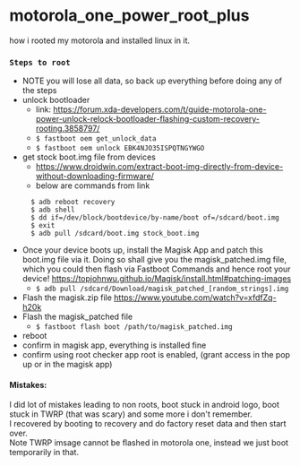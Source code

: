 # motorola_one_power_root_plus
how i rooted my motorola and installed linux in it.


### `Steps to root`
- NOTE you will lose all data, so back up everything before doing any of the steps
- unlock bootloader
  - link: https://forum.xda-developers.com/t/guide-motorola-one-power-unlock-relock-bootloader-flashing-custom-recovery-rooting.3858797/ 
  - `$ fastboot oem get_unlock_data`
  - `$ fastboot oem unlock EBK4NJO35ISPQTNGYWGO`
- get stock boot.img file from devices
  - https://www.droidwin.com/extract-boot-img-directly-from-device-without-downloading-firmware/
  - below are commands from link
   ```
     $ adb reboot recovery
     $ adb shell
     $ dd if=/dev/block/bootdevice/by-name/boot of=/sdcard/boot.img
     $ exit
     $ adb pull /sdcard/boot.img stock_boot.img
 - Once your device boots up, install the Magisk App and patch this boot.img file via it. Doing so shall give you the magisk_patched.img file, which you could then flash via Fastboot Commands and hence root your device!  https://topjohnwu.github.io/Magisk/install.html#patching-images 
   - `$ adb pull /sdcard/Download/magisk_patched_[random_strings].img`
 - Flash the magisk.zip file https://www.youtube.com/watch?v=xfdfZq-h20k
 - Flash the magisk_patched file
   - `$ fastboot flash boot /path/to/magisk_patched.img`
 - reboot
 - confirm in magisk app, everything is installed fine
 - confirm using root checker app root is enabled, (grant access in the pop up or in the magisk app)

#### Mistakes:
I did lot of mistakes leading to non roots, boot stuck in android logo, boot stuck in TWRP (that was scary) and some more i don't remember.  
I recovered by booting to recovery and do factory reset data and then start over.  
Note TWRP imsage cannot be flashed in motorola one, instead we just boot temporarily in that.  

